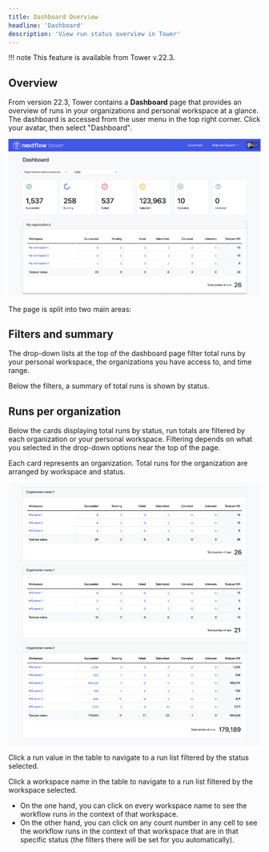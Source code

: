```yaml
---
title: Dashboard Overview
headline: 'Dashboard'
description: 'View run status overview in Tower'
---
```


!!! note 
    This feature is available from Tower v.22.3.

## Overview

From version 22.3, Tower contains a **Dashboard** page that provides an overview of runs in your organizations and personal workspace at a glance. The dashboard is accessed from the user menu in the top right corner. Click your avatar, then select "Dashboard".

![](_images/dashboard_hero.png)

The page is split into two main areas:

## Filters and summary

The drop-down lists at the top of the dashboard page filter total runs by your personal workspace, the organizations you have access to, and time range.

Below the filters, a summary of total runs is shown by status.

## Runs per organization

Below the cards displaying total runs by status, run totals are filtered by each organization or your personal workspace. Filtering depends on what you selected in the drop-down options near the top of the page. 

Each card represents an organization. Total runs for the organization are arranged by workspace and status. 

![](_images/dashboard_orgs.png)

Click a run value in the table to navigate to a run list filtered by the status selected. 

Click a workspace name in the table to navigate to a run list filtered by the workspace selected. 

 - On the one hand, you can click on every workspace name to see the workflow runs in the context of that workspace.
 - On the other hand, you can click on any count number in any cell to see the workflow runs in the context of that workspace that are in that specific status (the filters there will be set for you automatically).

